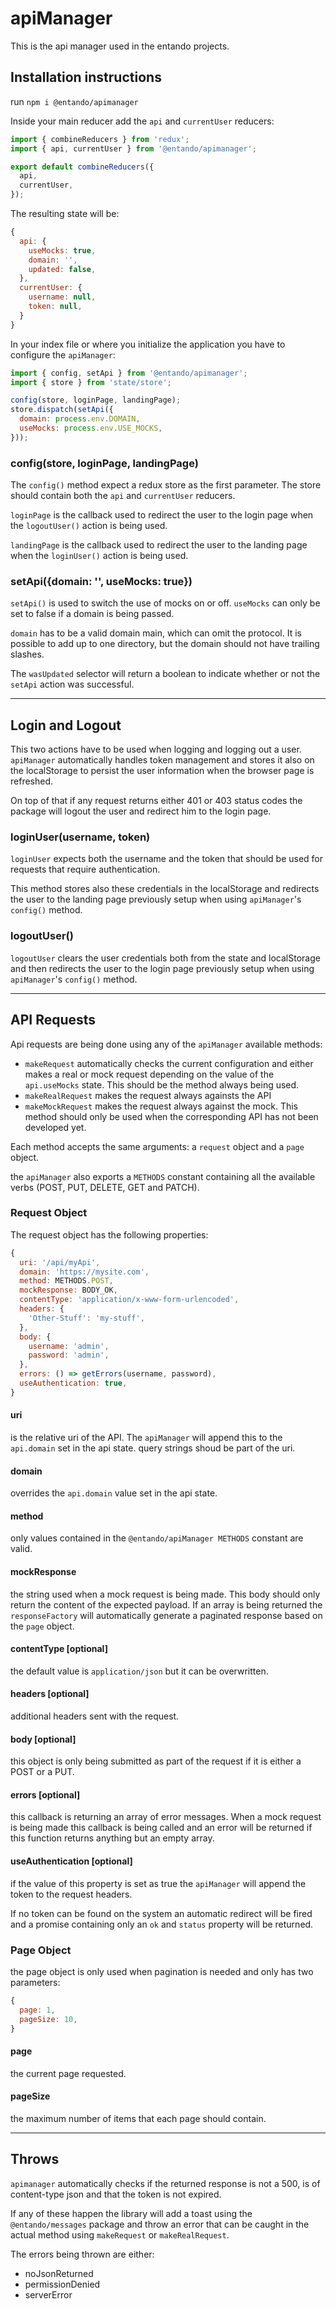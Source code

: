# apiManager

This is the api manager used in the entando projects.

## Installation instructions

run `npm i @entando/apimanager`

Inside your main reducer add the `api` and `currentUser` reducers:

```js
import { combineReducers } from 'redux';
import { api, currentUser } from '@entando/apimanager';

export default combineReducers({
  api,
  currentUser,
});
```

The resulting state will be:

```js
{
  api: {
    useMocks: true,
    domain: '',
    updated: false,
  },
  currentUser: {
    username: null,
    token: null,
  }
}
```

In your index file or where you initialize the application you have to configure the `apiManager`:

```js
import { config, setApi } from '@entando/apimanager';
import { store } from 'state/store';

config(store, loginPage, landingPage);
store.dispatch(setApi({
  domain: process.env.DOMAIN,
  useMocks: process.env.USE_MOCKS,
}));
```

### config(store, loginPage, landingPage)

The `config()` method expect a redux store as the first parameter.
The store should contain both the `api` and `currentUser` reducers.

`loginPage` is the callback used to redirect the user to the login page when the `logoutUser()` action is being used.

`landingPage` is the callback used to redirect the user to the landing page when the `loginUser()` action is being used.

### setApi({domain: '', useMocks: true})

`setApi()` is used to switch the use of mocks on or off. `useMocks` can only be set to false if a domain is being passed.

`domain` has to be a valid domain main, which can omit the protocol. It is possible to add up to one directory, but the domain should not have trailing slashes.

The `wasUpdated` selector will return a boolean to indicate whether or not the `setApi` action was successful.

---

## Login and Logout

This two actions have to be used when logging and logging out a user.
`apiManager` automatically handles token management and stores it also on the localStorage to persist the user information when the browser page is refreshed.

On top of that if any request returns either 401 or 403 status codes the package will logout the user and redirect him to the login page.

### loginUser(username, token)

`loginUser` expects both the username and the token that should be used for requests that require authentication.

This method stores also these credentials in the localStorage and redirects the user to the landing page previously setup when using `apiManager`'s `config()` method.

### logoutUser()

`logoutUser` clears the user credentials both from the state and localStorage and then redirects the user to the login page previously setup when using `apiManager`'s `config()` method.

---

## API Requests
Api requests are being done using any of the `apiManager` available methods:

- `makeRequest` automatically checks the current configuration and either makes a real or mock request depending on the value of the `api.useMocks` state. This should be the method always being used.
- `makeRealRequest` makes the request always againsts the API
- `makeMockRequest` makes the request always against the mock. This method should only be used when the corresponding API has not been developed yet.

Each method accepts the same arguments: a `request` object and a `page` object.

the `apiManager` also exports a `METHODS` constant containing all the available verbs (POST, PUT, DELETE, GET and PATCH).

### Request Object

The request object has the following properties:

```js
{
  uri: '/api/myApi',
  domain: 'https://mysite.com',
  method: METHODS.POST,
  mockResponse: BODY_OK,
  contentType: 'application/x-www-form-urlencoded',
  headers: {
    'Other-Stuff': 'my-stuff',
  },
  body: {
    username: 'admin',
    password: 'admin',
  },
  errors: () => getErrors(username, password),
  useAuthentication: true,
}
```

#### uri

is the relative uri of the API.
The `apiManager` will append this to the `api.domain` set in the api state.
query strings shoud be part of the uri.

#### domain

overrides the `api.domain` value set in the api state.

#### method

only values contained in the `@entando/apiManager METHODS` constant are valid.

#### mockResponse

the string used when a mock request is being made.
This body should only return the content of the expected payload.
If an array is being returned the `responseFactory` will automatically generate a paginated response based on the `page` object.

#### contentType [optional]

the default value is `application/json` but it can be overwritten.

#### headers [optional]

additional headers sent with the request.

#### body [optional]

this object is only being submitted as part of the request if it is either a POST or a PUT.

#### errors [optional]

this callback is returning an array of error messages.
When a mock request is being made this callback is being called and an error will be returned if this function returns anything but an empty array.

#### useAuthentication [optional]

if the value of this property is set as true the `apiManager` will append the token to the request headers.

If no token can be found on the system an automatic redirect will be fired and a promise containing only an `ok` and `status` property will be returned.

### Page Object

the page object is only used when pagination is needed and only has two parameters:

```js
{
  page: 1,
  pageSize: 10,
}
```

#### page

the current page requested.

#### pageSize

the maximum number of items that each page should contain.

---

## Throws

`apimanager` automatically checks if the returned response is not a 500, is of content-type json and that the token is not expired.

If any of these happen the library will add a toast using the `@entando/messages` package and throw an error that can be caught in the actual method using `makeRequest` or `makeRealRequest`.

The errors being thrown are either:

- noJsonReturned
- permissionDenied
- serverError
